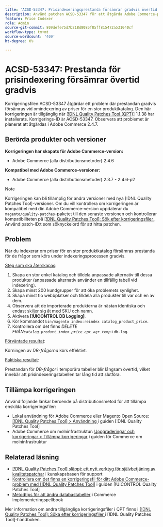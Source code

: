 ```yaml
---
title: 'ACSD-53347: Prisindexeringsprestanda försämrar gradvis övertid'
description: Använd patchen ACSD-53347 för att åtgärda Adobe Commerce-problemet där prestandan gradvis försämras vid omindexering av priser för en stor produktkatalog.
feature: Price Indexer
role: Admin
source-git-commit: 809defe75d7b218d8085f85ff815472a531040cf
workflow-type: tm+mt
source-wordcount: '409'
ht-degree: 0%

---
```


# ACSD-53347: Prestanda för prisindexering försämrar övertid gradvis

Korrigeringsfilen ACSD-53347 åtgärdar ett problem där prestandan gradvis försämras vid omindexering av priser för en stor produktkatalog. Den här korrigeringen är tillgänglig när [[!DNL Quality Patches Tool (QPT)]](https://experienceleague.adobe.com/sv/docs/commerce-knowledge-base/kb/announcements/commerce-announcements/magento-quality-patches-released-new-tool-to-self-serve-quality-patches) 1.1.38 har installerats. Korrigerings-ID är ACSD-53347. Observera att problemet är planerat att åtgärdas i Adobe Commerce 2.4.7.

## Berörda produkter och versioner

**Korrigeringen har skapats för Adobe Commerce-version:**

* Adobe Commerce (alla distributionsmetoder) 2.4.6

**Kompatibel med Adobe Commerce-versioner:**

* Adobe Commerce (alla distributionsmetoder) 2.3.7 - 2.4.6-p2

>[!NOTE]
>
>Korrigeringen kan bli tillämplig för andra versioner med nya [!DNL Quality Patches Tool]-versioner. Om du vill kontrollera om korrigeringen är kompatibel med din Adobe Commerce-version uppdaterar du `magento/quality-patches`-paketet till den senaste versionen och kontrollerar kompatibiliteten på [[!DNL Quality Patches Tool]: Sök efter korrigeringsfiler ](https://experienceleague.adobe.com/tools/commerce-quality-patches/index.html?lang=sv-SE). Använd patch-ID:t som söknyckelord för att hitta patchen.

## Problem

När du indexerar om priser för en stor produktkatalog försämras prestanda för de frågor som körs under indexeringsprocessen gradvis.

<u>Steg som ska återskapas</u>:

1. Skapa en stor enkel katalog och tilldela anpassade alternativ till dessa produkter (anpassade alternativ använder en tillfällig tabell vid indexering).
1. Skapa minst 200 kundgrupper för att öka problemets synlighet.
1. Skapa minst tio webbplatser och tilldela alla produkter till var och en av dem.
1. Observera att de importerade produkterna är nästan identiska och endast skiljer sig åt med SKU och namn.
1. Aktivera **[!UICONTROL DB Logging]**.
1. Kör kommandot `bin/magento index:reindex catalog_product_price`.
1. Kontrollera om det finns *DELETE FRÅN`catalog_product_index_price_opt_agr_temp`* i `db.log`.

<u>Förväntade resultat</u>:

Körningen av *DB-frågorna* körs effektivt.

<u>Faktiska resultat</u>:

Prestandan för *DB-frågor* i temporära tabeller blir långsam övertid, vilket innebär att prisindexeringstabellen tar lång tid att slutföra.

## Tillämpa korrigeringen

Använd följande länkar beroende på distributionsmetod för att tillämpa enskilda korrigeringsfiler:

* Lokal användning för Adobe Commerce eller Magento Open Source: [[!DNL Quality Patches Tool] > Användning ](/help/tools/quality-patches-tool/usage.md) i guiden [!DNL Quality Patches Tool]
* Adobe Commerce om molninfrastruktur: [Uppgraderingar och korrigeringar > Tillämpa korrigeringar](https://experienceleague.adobe.com/docs/commerce-cloud-service/user-guide/develop/upgrade/apply-patches.html?lang=sv-SE) i guiden för Commerce om molninfrastruktur

## Relaterad läsning

* [[!DNL Quality Patches Tool] släppt: ett nytt verktyg för självbetjäning av kvalitetspatchar](https://experienceleague.adobe.com/sv/docs/commerce-knowledge-base/kb/announcements/commerce-announcements/magento-quality-patches-released-new-tool-to-self-serve-quality-patches) i kunskapsbasen för support
* [Kontrollera om det finns en korrigeringsfil för ditt Adobe Commerce-problem med  [!DNL Quality Patches Tool]](/help/tools/quality-patches-tool/patches-available-in-qpt/check-patch-for-magento-issue-with-magento-quality-patches.md) i guiden [!UICONTROL Quality Patches Tool]
* [Metodtips för att ändra databastabeller](https://experienceleague.adobe.com/sv/docs/commerce-operations/implementation-playbook/best-practices/development/modifying-core-and-third-party-tables#why-adobe-recommends-avoiding-modifications) i Commerce Implementeringspellbook

Mer information om andra tillgängliga korrigeringsfiler i QPT finns i [[!DNL Quality Patches Tool]: Söka efter korrigeringsfiler ](https://experienceleague.adobe.com/tools/commerce-quality-patches/index.html?lang=sv-SE) i [!DNL Quality Patches Tool]-handboken.
